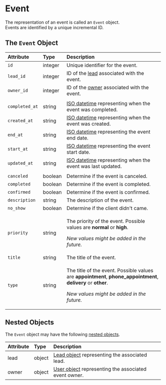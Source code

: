 # Event

The representation of an event is called an `Event` object.  
Events are identified by a unique incremental ID.

## The `Event` Object

<table>
  <thead>
    <tr>
      <th style="text-align:left"><b>Attribute</b>
      </th>
      <th style="text-align:left"><b>Type</b>
      </th>
      <th style="text-align:left"><b>Description</b>
      </th>
    </tr>
  </thead>
  <tbody>
    <tr>
      <td style="text-align:left"><code>id</code>
      </td>
      <td style="text-align:left">integer</td>
      <td style="text-align:left">Unique identifier for the event.</td>
    </tr>
    <tr>
      <td style="text-align:left"><code>lead_id</code>
      </td>
      <td style="text-align:left">integer</td>
      <td style="text-align:left">ID of the <a href="lead.md">lead</a> associated with the event.</td>
    </tr>
    <tr>
      <td style="text-align:left"><code>owner_id</code>
      </td>
      <td style="text-align:left">integer</td>
      <td style="text-align:left">ID of the <a href="user.md">owner</a> associated with the event.</td>
    </tr>
    <tr>
      <td style="text-align:left"></td>
      <td style="text-align:left"></td>
      <td style="text-align:left"></td>
    </tr>
    <tr>
      <td style="text-align:left"><code>completed_at</code>
      </td>
      <td style="text-align:left">string</td>
      <td style="text-align:left"><a href="https://en.wikipedia.org/wiki/ISO_8601">ISO datetime</a> representing
        when the event was completed.</td>
    </tr>
    <tr>
      <td style="text-align:left"><code>created_at</code>
      </td>
      <td style="text-align:left">string</td>
      <td style="text-align:left"><a href="https://en.wikipedia.org/wiki/ISO_8601">ISO datetime</a> representing
        when the event was created.</td>
    </tr>
    <tr>
      <td style="text-align:left"><code>end_at</code>
      </td>
      <td style="text-align:left">string</td>
      <td style="text-align:left"><a href="https://en.wikipedia.org/wiki/ISO_8601">ISO datetime</a> representing
        the event end date.</td>
    </tr>
    <tr>
      <td style="text-align:left"><code>start_at</code>
      </td>
      <td style="text-align:left">string</td>
      <td style="text-align:left"><a href="https://en.wikipedia.org/wiki/ISO_8601">ISO datetime</a> representing
        the event start date.</td>
    </tr>
    <tr>
      <td style="text-align:left"><code>updated_at</code>
      </td>
      <td style="text-align:left">string</td>
      <td style="text-align:left"><a href="https://en.wikipedia.org/wiki/ISO_8601">ISO datetime</a> representing
        when the event was last updated.</td>
    </tr>
    <tr>
      <td style="text-align:left"></td>
      <td style="text-align:left"></td>
      <td style="text-align:left"></td>
    </tr>
    <tr>
      <td style="text-align:left"><code>canceled</code>
      </td>
      <td style="text-align:left">boolean</td>
      <td style="text-align:left">Determine if the event is canceled.</td>
    </tr>
    <tr>
      <td style="text-align:left"><code>completed</code>
      </td>
      <td style="text-align:left">boolean</td>
      <td style="text-align:left">Determine if the event is completed.</td>
    </tr>
    <tr>
      <td style="text-align:left"><code>confirmed</code>
      </td>
      <td style="text-align:left">boolean</td>
      <td style="text-align:left">Determine if the event is confirmed.</td>
    </tr>
    <tr>
      <td style="text-align:left"><code>description</code>
      </td>
      <td style="text-align:left">string</td>
      <td style="text-align:left">The description of the event.</td>
    </tr>
    <tr>
      <td style="text-align:left"><code>no_show</code>
      </td>
      <td style="text-align:left">boolean</td>
      <td style="text-align:left">Determine if the client didn&apos;t came.</td>
    </tr>
    <tr>
      <td style="text-align:left"><code>priority</code>
      </td>
      <td style="text-align:left">string</td>
      <td style="text-align:left">
        <p>The priority of the event. Possible values are <b>normal </b>or <b>high</b>.</p>
        <p><em>New values might be added in the future.</em>
        </p>
      </td>
    </tr>
    <tr>
      <td style="text-align:left"><code>title</code>
      </td>
      <td style="text-align:left">string</td>
      <td style="text-align:left">The title of the event.</td>
    </tr>
    <tr>
      <td style="text-align:left"><code>type</code>
      </td>
      <td style="text-align:left">string</td>
      <td style="text-align:left">
        <p>The title of the event. Possible values are <b>appointment</b>, <b>phone_appointment</b>, <b>delivery </b>or <b>other</b>.</p>
        <p><em>New values might be added in the future.</em>
        </p>
      </td>
    </tr>
  </tbody>
</table>

## Nested Objects

The `Event` object may have the following [nested objects](../nested-objects.md).

| Attribute | Type | Description |
| :--- | :--- | :--- |
| lead | object | [Lead object](lead.md) representing the associated lead. |
| owner | object | [User object](user.md) representing the associated event owner. |

